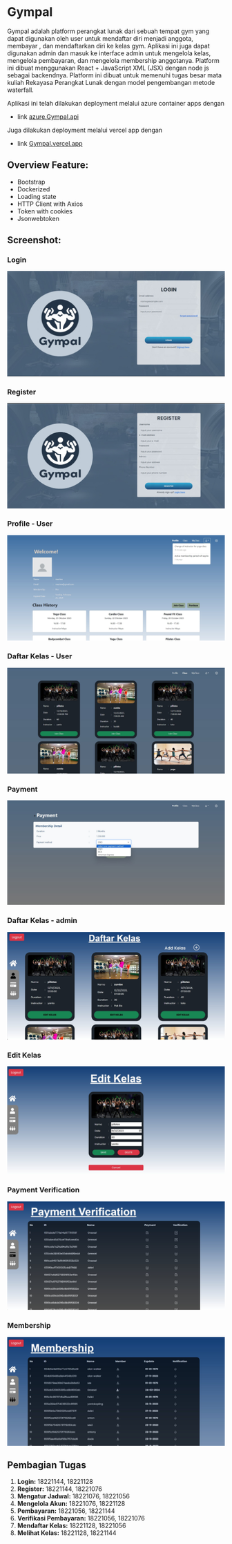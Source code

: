 # Gympal
Gympal adalah platform perangkat lunak dari sebuah tempat gym yang dapat digunakan oleh user untuk mendaftar diri menjadi anggota, membayar , dan mendaftarkan diri ke kelas gym. Aplikasi ini juga dapat digunakan admin dan masuk ke interface admin untuk mengelola kelas, mengelola pembayaran, dan mengelola membership anggotanya. Platform ini dibuat menggunakan React + JavaScript XML (JSX) dengan node js sebagai backendnya. Platform ini dibuat untuk memenuhi tugas besar mata kuliah Rekayasa Perangkat Lunak dengan model pengembangan metode waterfall.

Aplikasi ini telah dilakukan deployment melalui azure container apps dengan
+ link [azure.Gympal.api](https://gympalfinal.whitesand-21748554.australiaeast.azurecontainerapps.io)

Juga dilakukan deployment melalui vercel app dengan
+ link [Gympal.vercel.app](https://gympal-d0cr30ome-alans-projects-4d569363.vercel.app/)

## Overview Feature:
- Bootstrap
- Dockerized
- Loading state
- HTTP Client with Axios
- Token with cookies
- Jsonwebtoken

## Screenshot:
### Login
![Login](doc/Login_page.jpg) 

### Register
![Register](doc/Register_page.jpg) 

### Profile - User
![Profile](doc/Notification_page.jpg) 

### Daftar Kelas - User
![Daftar Kelas User](doc/Class_list_page.jpg) 

### Payment
![Payment](doc/Payment_method_page.jpg) 

### Daftar Kelas - admin
![Dafta Kelas Admin](doc/Class_list_admin.jpg)

### Edit Kelas
![Edit Kelas](doc/Edit_class_detail_admin.jpg) 

### Payment Verification
![Payment Verification](doc/Payment_verification_admin.jpg) 

### Membership
![Membership](doc/Manage_membership_admin.jpg)

## Pembagian Tugas
1. **Login:** 18221144, 18221128
2. **Register:** 18221144, 18221076
3. **Mengatur Jadwal:** 18221076, 18221056
4. **Mengelola Akun:** 18221076, 18221128
5. **Pembayaran:** 18221056, 18221144
6. **Verifikasi Pembayaran:** 18221056, 18221076
7. **Mendaftar Kelas:** 18221128, 18221056
8. **Melihat Kelas:** 18221128, 18221144
